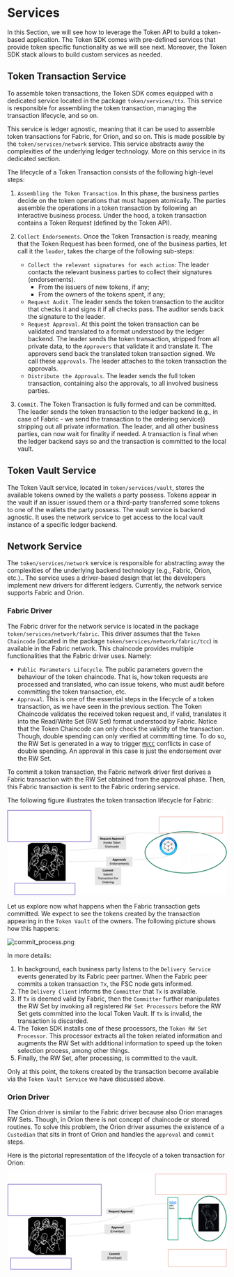 # Services

In this Section, we will see how to leverage the Token API to build a token-based application.
The Token SDK comes with pre-defined services that provide token specific functionality as we will see next. 
Moreover, the Token SDK stack allows to build custom services as needed.

## Token Transaction Service

To assemble token transactions, the Token SDK comes equipped with a dedicated service located in the package `token/services/ttx`.
This service is responsible for assembling the token transaction, managing the transaction lifecycle, and so on.

This service is ledger agnostic, meaning that it can be used to assemble token transactions for Fabric, for Orion, and so on.
This is made possible by the `token/services/network` service. This service abstracts away the complexities of the underlying 
ledger technology.
More on this service in its dedicated section.

The lifecycle of a Token Transaction consists of the following high-level steps:

1. `Assembling the Token Transaction`. In this phase, the business parties decide on the token operations
   that must happen atomically. The parties assemble the operations in a token transaction by following an interactive business process.
   Under the hood, a token transaction contains a Token Request (defined by the Token API).

2. `Collect Endorsements`. Once the Token Transaction is ready, meaning that the Token Request has been formed,
   one of the business parties, let call it the `leader`, takes the charge of the following sub-steps:
   - `Collect the relevant signatures for each action`: The leader contacts the relevant business parties to collect their signatures (endorsements).
     - From the issuers of new tokens, if any;
     - From the owners of the tokens spent, if any;
   - `Request Audit`. The leader sends the token transaction to the auditor that checks it and signs it if all checks pass.
     The auditor sends back the signature to the leader.
   - `Request Approval`. At this point the token transaction can be validated and translated to a format
     understood by the ledger backend. The leader sends the token transaction, stripped from all private data, 
     to the `Approvers` that validate it and translate it.
     The approvers send back the translated token transaction signed. We call these `approvals`.
     The leader attaches to the token transaction the approvals.
   - `Distribute the Approvals`. The leader sends the full token transaction, containing also the approvals, to all involved business parties.

3. `Commit`. The Token Transaction is fully formed and can be committed. The leader sends the token transaction to the ledger backend
   (e.g., in case of Fabric - we send the transaction to the ordering service)) stripping out all private information. 
   The leader, and all other business parties, can now wait for finality if needed. A transaction is final when the ledger backend
   says so and the transaction is committed to the local vault.

## Token Vault Service

The Token Vault service, located in `token/services/vault`, stores the available tokens owned by the wallets a party possess. 
Tokens appear in the vault if an issuer issued them or a third-party transferred some tokens to one of the wallets the party possess.
The vault service is backend agnostic. It uses the network service to get access to the local vault instance of a specific ledger backend. 

## Network Service

The `token/services/network` service is responsible for abstracting away the complexities of the underlying backend technology (e.g., Fabric, Orion, etc.)..
The service uses a driver-based design that let the developers implement new drivers for different ledgers.
Currently, the network service supports Fabric and Orion.

### Fabric Driver

The Fabric driver for the network service is located in the package `token/services/network/fabric`.
This driver assumes that the `Token Chaincode` (located in the package `token/services/network/fabric/tcc`)
is available in the Fabric network. This chaincode provides multiple functionalities that the Fabric driver uses.
Namely:
- `Public Parameters Lifecycle`. The public parameters govern the behaviour of the token chaincode. That is, how
  token requests are processed and translated, who can issue tokens, who must audit before committing the token transaction, etc.
- `Approval`. This is one of the essential steps in the lifecycle of a token transaction,
  as we have seen in the previous section. The Token Chaincode validates the received token request and, if valid, translates 
  it into the Read/Write Set (RW Set) format understood by Fabric.
  Notice that the Token Chaincode can only check the validity of the transaction. Though, double spending can only verified
  at committing time. To do so, the RW Set is generated in a way to trigger [`MVCC`](https://hyperledger-fabric.readthedocs.io/en/release-1.3/arch-deep-dive.html#the-endorsing-peer-simulates-a-transaction-and-produces-an-endorsement-signature) 
  conflicts in case of double spending.
  An approval in this case is just the endorsement over the RW Set.

To commit a token transaction, the Fabric network driver first derives a Fabric transaction with the RW Set 
obtained from the approval phase. Then, this Fabric transaction is sent to the Fabric ordering service.

The following figure illustrates the token transaction lifecycle for Fabric:

![fabric_ttx_lifecycle.png](imgs/fabric_ttx_lifecycle.png)

Let us explore now what happens when the Fabric transaction gets committed.
We expect to see the tokens created by the transaction appearing in the `Token Vault` of the owners.
The following picture shows how this happens:

![commit_process.png](imgs/commit_process.png)

In more details:
1. In background, each business party listens to the `Delivery Service` events generated by its Fabric peer partner.
   When the Fabric peer commits a token transaction `Tx`, the FSC node gets informed.
2. The `Delivery Client` informs the `Committer` that `Tx` is available.
3. If `Tx` is deemed valid by Fabric, then the `Committer` further manipulates the RW Set by invoking all registered
   `RW Set Processors` before the RW Set gets committed into the local Token Vault. If `Tx` is invalid, the transaction is
   discarded.
4. The Token SDK installs one of these processors, the `Token RW Set Processor`. This processor extracts all the token
   related information and augments the RW Set with additional information to speed up the token selection process, among other things.
5. Finally, the RW Set, after processing, is committed to the vault.

Only at this point, the tokens created by the transaction become available via the `Token Vault Service` we have discussed above.

### Orion Driver

The Orion driver is similar to the Fabric driver because also Orion manages RW Sets.
Though, in Orion there is not concept of chaincode or stored routines. 
To solve this problem, the Orion driver assumes the existence of a `Custodian` that sits in front of Orion
and handles the `approval` and `commit` steps.  

Here is the pictorial representation of the lifecycle of a token transaction for Orion:

![orion_ttx_lifecycle.png](imgs/orion_ttx_lifecycle.png)
